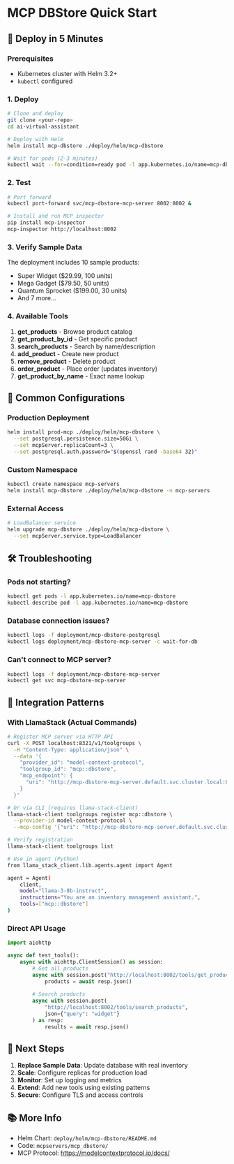 # MCP DBStore Quick Start

## 🚀 Deploy in 5 Minutes

### Prerequisites
- Kubernetes cluster with Helm 3.2+
- `kubectl` configured

### 1. Deploy
```bash
# Clone and deploy
git clone <your-repo>
cd ai-virtual-assistant

# Deploy with Helm
helm install mcp-dbstore ./deploy/helm/mcp-dbstore

# Wait for pods (2-3 minutes)
kubectl wait --for=condition=ready pod -l app.kubernetes.io/name=mcp-dbstore --timeout=300s
```

### 2. Test
```bash
# Port forward
kubectl port-forward svc/mcp-dbstore-mcp-server 8002:8002 &

# Install and run MCP inspector
pip install mcp-inspector
mcp-inspector http://localhost:8002
```

### 3. Verify Sample Data
The deployment includes 10 sample products:
- Super Widget ($29.99, 100 units)
- Mega Gadget ($79.50, 50 units)  
- Quantum Sprocket ($199.00, 30 units)
- And 7 more...

### 4. Available Tools
1. **get_products** - Browse product catalog
2. **get_product_by_id** - Get specific product
3. **search_products** - Search by name/description
4. **add_product** - Create new product
5. **remove_product** - Delete product  
6. **order_product** - Place order (updates inventory)
7. **get_product_by_name** - Exact name lookup

## 🔧 Common Configurations

### Production Deployment
```bash
helm install prod-mcp ./deploy/helm/mcp-dbstore \
  --set postgresql.persistence.size=50Gi \
  --set mcpServer.replicaCount=3 \
  --set postgresql.auth.password="$(openssl rand -base64 32)"
```

### Custom Namespace
```bash
kubectl create namespace mcp-servers
helm install mcp-dbstore ./deploy/helm/mcp-dbstore -n mcp-servers
```

### External Access
```bash
# LoadBalancer service
helm upgrade mcp-dbstore ./deploy/helm/mcp-dbstore \
  --set mcpServer.service.type=LoadBalancer
```

## 🛠️ Troubleshooting

### Pods not starting?
```bash
kubectl get pods -l app.kubernetes.io/name=mcp-dbstore
kubectl describe pod -l app.kubernetes.io/name=mcp-dbstore
```

### Database connection issues?
```bash
kubectl logs -f deployment/mcp-dbstore-postgresql
kubectl logs deployment/mcp-dbstore-mcp-server -c wait-for-db
```

### Can't connect to MCP server?
```bash
kubectl logs -f deployment/mcp-dbstore-mcp-server
kubectl get svc mcp-dbstore-mcp-server
```

## 🔗 Integration Patterns

### With LlamaStack (Actual Commands)
```bash
# Register MCP server via HTTP API
curl -X POST localhost:8321/v1/toolgroups \
  -H "Content-Type: application/json" \
  --data '{
    "provider_id": "model-context-protocol",
    "toolgroup_id": "mcp::dbstore",
    "mcp_endpoint": {
      "uri": "http://mcp-dbstore-mcp-server.default.svc.cluster.local:8002/sse"
    }
  }'

# Or via CLI (requires llama-stack-client)
llama-stack-client toolgroups register mcp::dbstore \
  --provider-id model-context-protocol \
  --mcp-config '{"uri": "http://mcp-dbstore-mcp-server.default.svc.cluster.local:8002/sse"}'

# Verify registration
llama-stack-client toolgroups list

# Use in agent (Python)
from llama_stack_client.lib.agents.agent import Agent

agent = Agent(
    client,
    model="llama-3-8b-instruct",
    instructions="You are an inventory management assistant.",
    tools=["mcp::dbstore"]
)
```

### Direct API Usage
```python
import aiohttp

async def test_tools():
    async with aiohttp.ClientSession() as session:
        # Get all products
        async with session.post("http://localhost:8002/tools/get_products") as resp:
            products = await resp.json()
        
        # Search products
        async with session.post(
            "http://localhost:8002/tools/search_products",
            json={"query": "widget"}
        ) as resp:
            results = await resp.json()
```

## 📝 Next Steps

1. **Replace Sample Data**: Update database with real inventory
2. **Scale**: Configure replicas for production load  
3. **Monitor**: Set up logging and metrics
4. **Extend**: Add new tools using existing patterns
5. **Secure**: Configure TLS and access controls

## 📚 More Info

- Helm Chart: `deploy/helm/mcp-dbstore/README.md`
- Code: `mcpservers/mcp_dbstore/`
- MCP Protocol: https://modelcontextprotocol.io/docs/